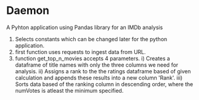 # Daemon
A Pyhton application using Pandas library for an IMDb analysis

1) Selects constants which can be changed later for the python application.
2) first function uses requests to ingest data from URL.
3) function get_top_n_movies accepts 4 parameters.
 i) Creates a dataframe of title names with only the three columns we need for analysis.
 ii) Assigns a rank to the the ratings dataframe based of given calculation and appends these results into a new column 'Rank'.
 iii) Sorts data based of the ranking column in descending order, where the numVotes is atleast the minimum specified.
